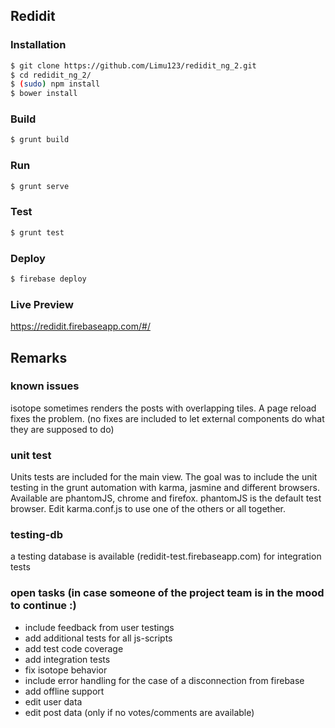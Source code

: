 
## Redidit

### Installation
```bash
$ git clone https://github.com/Limu123/redidit_ng_2.git
$ cd redidit_ng_2/
$ (sudo) npm install
$ bower install
```

### Build
```bash
$ grunt build
```

### Run
```bash
$ grunt serve
```

### Test
```bash
$ grunt test
```

### Deploy
```bash
$ firebase deploy
```

### Live Preview
https://redidit.firebaseapp.com/#/


## Remarks

### known issues
isotope sometimes renders the posts with overlapping tiles. A page reload fixes the problem.
(no fixes are included to let external components do what they are supposed to do)

### unit test
Units tests are included for the main view. The goal was to include the unit testing in the
grunt automation with karma, jasmine and different browsers.
Available are phantomJS, chrome and firefox.
phantomJS is the default test browser. Edit karma.conf.js to use one of the others or all together.

### testing-db
a testing database is available (redidit-test.firebaseapp.com) for integration tests

### open tasks (in case someone of the project team is in the mood to continue :)
- include feedback from user testings
- add additional tests for all js-scripts
- add test code coverage
- add integration tests
- fix isotope behavior
- include error handling for the case of a disconnection from firebase
- add offline support
- edit user data
- edit post data (only if no votes/comments are available)
